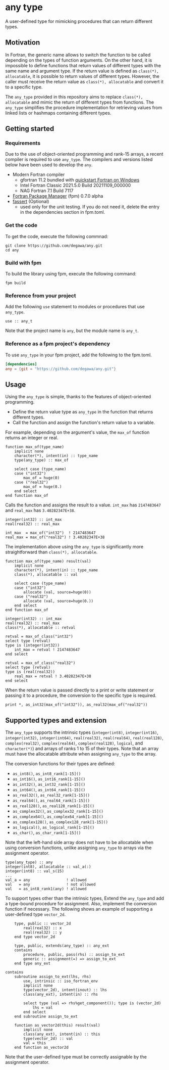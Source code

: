 # any type
A user-defined type for mimicking procedures that can return different types.

## Motivation
In Fortran, the generic name allows to switch the function to be called depending on the types of function arguments. On the other hand, it is impossible to define functions that return values of different types with the same name and argument type. If the return value is defined as `class(*), allocatable`, it is possible to return values of different types. However, the caller must receive the return value as `class(*), allocatable` and convert it to a specific type.

The `any_type` provided in this repository aims to replace `class(*), allocatable` and mimic the return of different types from functions. The `any_type` simplifies the procedure implementation for retrieving values from linked lists or hashmaps containing different types.

## Getting started
### Requirements
Due to the use of object-oriented programming and rank-15 arrays, a recent compiler is required to use `any_type`. The compilers and versions listed below have been used to develop the `any`.

- Modern Fortran compiler
    - gfortran 11.2 bundled with [quickstart Fortran on Windows](https://github.com/LKedward/quickstart-fortran)
    - Intel Fortran Classic 2021.5.0 Build 20211109_000000
    - NAG Fortran 7.1 Build 7117
- [Fortran Package Manager](https://github.com/fortran-lang/fpm) (fpm) 0.7.0 alpha
- [fassert](https://github.com/degawa/fassert.git) (Optional)
    - used only for the unit testing. If you do not need it, delete the entry in the dependencies section in fpm.toml.

### Get the code
To get the code, execute the following commnad:

```console
git clone https://github.com/degawa/any.git
cd any
```

### Build with fpm
To build the library using fpm, execute the following command:

```console
fpm build
```

### Reference from your project
Add the following `use` statement to modules or procedures that use `any_type`.

```Fortran
use :: any_t
```

Note that the project name is `any`, but the module name is `any_t`.

### Reference as a fpm project's dependency
To use `any_type` in your fpm project, add the following to the fpm.toml.

```TOML
[dependencies]
any = {git = "https://github.com/degawa/any.git"}
```

## Usage
Using the `any_type` is simple, thanks to the features of object-oriented programming.
- Define the return value type as `any_type` in the function that returns different types.
- Call the function and assign the function's return value to a variable.

For example, depending on the argument's value, the `max_of` function returns an integer or real.

```Fortran
function max_of(type_name)
    implicit none
    character(*), intent(in) :: type_name
    type(any_type) :: max_of

    select case (type_name)
    case ("int32")
        max_of = huge(0)
    case ("real32")
        max_of = huge(0.)
    end select
end function max_of
```

Calls the function and assigns the result to a value. `int_max` has `2147483647` and `real_max` has `3.40282347E+38`.

```Fortran
integer(int32) :: int_max
real(real32) :: real_max

int_max  = max_of("int32")  ! 2147483647
real_max = max_of("real32") ! 3.40282347E+38
```

The implementation above using the `any_type` is significantly more straightforward than `class(*), allocatable`.

```Fortran
function max_of(type_name) result(val)
    implicit none
    character(*), intent(in) :: type_name
    class(*), allocatable :: val

    select case (type_name)
    case ("int32")
        allocate (val, source=huge(0))
    case ("real32")
        allocate (val, source=huge(0.))
    end select
end function max_of
```
```Fortran
integer(int32) :: int_max
real(real32) :: real_max
class(*), allocatable :: retval

retval = max_of_class("int32")
select type (retval)
type is (integer(int32))
    int_max = retval ! 2147483647
end select

retval = max_of_class("real32")
select type (retval)
type is (real(real32))
    real_max = retval ! 3.40282347E+38
end select
```

When the return value is passed directly to a print or write statement or passing it to a procedure, the conversion to the specific type is required.

```Fortran
print *, as_int32(max_of("int32")), as_real32(max_of("real32"))
```

## Supported types and extension
The `any_type` supports the intrinsic types (`integer(int8)`, `integer(int16)`, `integer(int32)`, `integer(int64)`, `real(real32)`, `real(real64)`, `real(real128)`, `complex(real32)`, `complex(real64)`, `complex(real128)`, `logical`, and `character(*)`) and arrays of ranks 1 to 15 of their types. Note that an array must have the allocatable attribute when assigning `any_type` to the array.

The conversion functions for their types are defined:
- `as_int8()`, `as_int8_rank[1-15]()`
- `as_int16()`, `as_int16_rank[1-15]()`
- `as_int32()`, `as_int32_rank[1-15]()`
- `as_int64()`, `as_int64_rank[1-15]()`
- `as_real32()`, `as_real32_rank[1-15]()`
- `as_real64()`, `as_real64_rank[1-15]()`
- `as_real128()`, `as_real128_rank[1-15]()`
- `as_complex32()`, `as_complex32_rank[1-15]()`
- `as_complex64()`, `as_complex64_rank[1-15]()`
- `as_complex128()`, `as_complex128_rank[1-15]()`
- `as_logical()`, `as_logical_rank[1-15]()`
- `as_char()`, `as_char_rank[1-15]()`

Note that the left-hand side array does not have to be allocatable when using conversion functions, unlike assigning `any_type` to arrays via the assignment operator.

```Fortran
type(any_type) :: any
integer(int8), allocatable :: val_a(:)
integer(int8) :: val_s(15)
...
val_a = any                ! allowed
val   = any                ! not allowed
val   = as_int8_rank1(any) ! allowed
```

To support types other than the intrinsic types, Extend the `any_type` and add a type-bound procedure for assignment. Also, implement the conversion function if necessary. The following shows an example of supporting a user-defined type `vector_2d`.

```Fortran
    type, public :: vector_2d
        real(real32) :: x
        real(real32) :: y
    end type vector_2d
```
```Fortran
    type, public, extends(any_type) :: any_ext
    contains
        procedure, public, pass(rhs) :: assign_to_ext
        generic :: assignment(=) => assign_to_ext
    end type any_ext

contains
    subroutine assign_to_ext(lhs, rhs)
        use, intrinsic :: iso_fortran_env
        implicit none
        type(vector_2d), intent(inout) :: lhs
        class(any_ext), intent(in) :: rhs

        select type (val => rhs%get_component()); type is (vector_2d)
            lhs = val
        end select
    end subroutine assign_to_ext

    function as_vector2d(this) result(val)
        implicit none
        class(any_ext), intent(in) :: this
        type(vector_2d) :: val
        val = this
    end function as_vector2d
```

Note that the user-defined type must be correctly assignable by the assignment operator.
